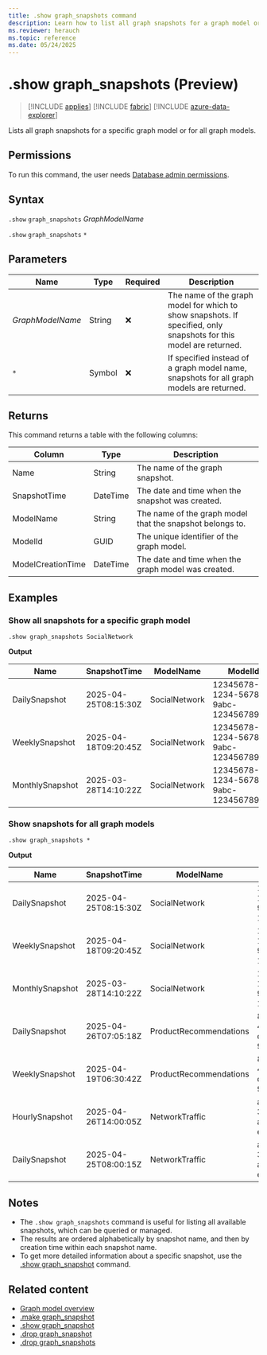 ```yaml
---
title: .show graph_snapshots command
description: Learn how to list all graph snapshots for a graph model or all graph models using the .show graph_snapshots command.
ms.reviewer: herauch
ms.topic: reference
ms.date: 05/24/2025
---
```


# .show graph_snapshots (Preview)

> [!INCLUDE [applies](../../includes/applies-to-version/applies.md)] [!INCLUDE [fabric](../../includes/applies-to-version/fabric.md)] [!INCLUDE [azure-data-explorer](../../includes/applies-to-version/azure-data-explorer.md)]

Lists all graph snapshots for a specific graph model or for all graph models.

## Permissions

To run this command, the user needs [Database admin permissions](../../access-control/role-based-access-control.md).

## Syntax

`.show` `graph_snapshots` *GraphModelName*

`.show` `graph_snapshots` `*`

## Parameters

|Name|Type|Required|Description|
|--|--|--|--|
|*GraphModelName*|String|❌|The name of the graph model for which to show snapshots. If specified, only snapshots for this model are returned.|
|`*`|Symbol|❌|If specified instead of a graph model name, snapshots for all graph models are returned.|

## Returns

This command returns a table with the following columns:

|Column|Type|Description|
|--|--|--|
|Name|String|The name of the graph snapshot.|
|SnapshotTime|DateTime|The date and time when the snapshot was created.|
|ModelName|String|The name of the graph model that the snapshot belongs to.|
|ModelId|GUID|The unique identifier of the graph model.|
|ModelCreationTime|DateTime|The date and time when the graph model was created.|

## Examples

### Show all snapshots for a specific graph model

```kusto
.show graph_snapshots SocialNetwork
```

**Output**

|Name|SnapshotTime|ModelName|ModelId|ModelCreationTime|
|---|---|---|---|---|
|DailySnapshot|2025-04-25T08:15:30Z|SocialNetwork|12345678-1234-5678-9abc-123456789012|2025-03-01T10:00:00Z|
|WeeklySnapshot|2025-04-18T09:20:45Z|SocialNetwork|12345678-1234-5678-9abc-123456789012|2025-03-01T10:00:00Z|
|MonthlySnapshot|2025-03-28T14:10:22Z|SocialNetwork|12345678-1234-5678-9abc-123456789012|2025-03-01T10:00:00Z|

### Show snapshots for all graph models

```kusto
.show graph_snapshots *
```

**Output**

|Name|SnapshotTime|ModelName|ModelId|ModelCreationTime|
|---|---|---|---|---|
|DailySnapshot|2025-04-25T08:15:30Z|SocialNetwork|12345678-1234-5678-9abc-123456789012|2025-03-01T10:00:00Z|
|WeeklySnapshot|2025-04-18T09:20:45Z|SocialNetwork|12345678-1234-5678-9abc-123456789012|2025-03-01T10:00:00Z|
|MonthlySnapshot|2025-03-28T14:10:22Z|SocialNetwork|12345678-1234-5678-9abc-123456789012|2025-03-01T10:00:00Z|
|DailySnapshot|2025-04-26T07:05:18Z|ProductRecommendations|87654321-4321-8765-dcba-987654321098|2025-02-15T14:30:00Z|
|WeeklySnapshot|2025-04-19T06:30:42Z|ProductRecommendations|87654321-4321-8765-dcba-987654321098|2025-02-15T14:30:00Z|
|HourlySnapshot|2025-04-26T14:00:05Z|NetworkTraffic|abcdef12-3456-7890-abcd-ef1234567890|2025-01-20T09:15:00Z|
|DailySnapshot|2025-04-25T08:00:15Z|NetworkTraffic|abcdef12-3456-7890-abcd-ef1234567890|2025-01-20T09:15:00Z|

## Notes

- The `.show graph_snapshots` command is useful for listing all available snapshots, which can be queried or managed.
- The results are ordered alphabetically by snapshot name, and then by creation time within each snapshot name.
- To get more detailed information about a specific snapshot, use the [.show graph_snapshot](graph-snapshot-show.md) command.

## Related content

* [Graph model overview](graph-model-overview.md)
* [.make graph_snapshot](graph-snapshot-make.md)
* [.show graph_snapshot](graph-snapshot-show.md)
* [.drop graph_snapshot](graph-snapshot-drop.md)
* [.drop graph_snapshots](graph-snapshots-drop.md)
